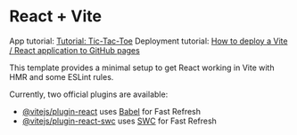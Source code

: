 # React + Vite

App tutorial: [Tutorial: Tic-Tac-Toe](https://react.dev/learn/tutorial-tic-tac-toe)
Deployment tutorial: [How to deploy a Vite / React application to GitHub pages](https://www.youtube.com/watch?v=tg-Xgx-lqXM)


This template provides a minimal setup to get React working in Vite with HMR and some ESLint rules.

Currently, two official plugins are available:

- [@vitejs/plugin-react](https://github.com/vitejs/vite-plugin-react/blob/main/packages/plugin-react/README.md) uses [Babel](https://babeljs.io/) for Fast Refresh
- [@vitejs/plugin-react-swc](https://github.com/vitejs/vite-plugin-react-swc) uses [SWC](https://swc.rs/) for Fast Refresh
